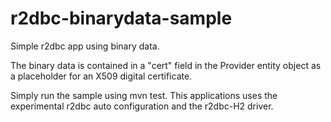 # r2dbc-binarydata-sample
Simple r2dbc app using binary data.  

The binary data is contained in a "cert" field in the Provider entity object as a placeholder for an X509 digital certificate.

Simply run the sample using mvn test.  This applications uses the experimental r2dbc auto configuration and the r2dbc-H2 driver.

